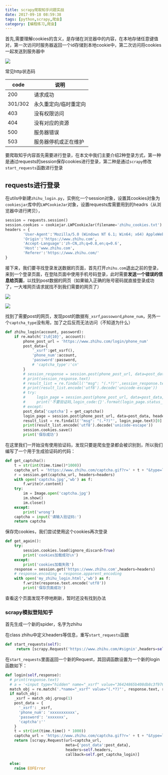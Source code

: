 ```yaml
---
title: scrapy爬取知乎问题实战
date: 2017-09-18 08:59:38
tags: [python,scrapy,爬虫]
category: [编程练习,爬虫]
---
```

首先,需要理解cookies的含义，是存储在浏览器中的内容，在本地存储任意键值对，第一次访问时服务器返回一个id存储到本地cookie中，第二次访问将cookies一起发送到服务器中

<!--more-->

![](https://github-blog-1255346696.cos.ap-beijing.myqcloud.com/pics/17-9-18/23468729.jpg)

常见http状态码

| code    | 说明          |
| ------- | ----------- |
| 200     | 请求成功        |
| 301/302 | 永久重定向/临时重定向 |
| 403     | 没有权限访问      |
| 404     | 没有对应的资源     |
| 500     | 服务器错误       |
| 503     | 服务器停机或正在维护  |

 要爬取知乎内容首先需要进行登录，在本文中我们主要介绍2种登录方式，第一种是通过requests的session保存cookies进行登录，第二种是通过`scrapy`修改`start_requests`函数进行登录

## requests进行登录

在utils中新建`zhihu_login.py`，实例化一个session对象，设置其cookies对象为`cookiesjar`库中的`LWPCookieJar`对象，设置requests库需要用到的headrs（从浏览器中进行拷贝），

```python
session = requests.session()
session.cookies = cookiejar.LWPCookieJar(filename='zhihu_cookies.txt')
headers = {
        'User-Agent':'Mozilla/5.0 (Windows NT 6.1; Win64; x64) AppleWebKit/537.36 (KHTML, like Gecko) Chrome/60.0.3112.113 Safari/537.36',
        'Origin':'https://www.zhihu.com',
        'Accept-Language':'zh-CN,zh;q=0.8,en;q=0.6',
        'Host':'www.zhihu.com',
        'Referer':'https://www.zhihu.com/'
}
```

接下来，我们要寻找登录发送数据的页面，首先打开`zhihu.com`退出之前的登录，来到一个登录页面，在登陆页面中使用手机号码登录，此时需要**发送一个错误的信息给页面**，以找到post数据的网页（如果输入正确的账号密码就直接登录成功了，一大堆网页请求就找不到我们需要的网页了）

![](https://github-blog-1255346696.cos.ap-beijing.myqcloud.com/pics/17-9-19/72348150.jpg)

![](https://github-blog-1255346696.cos.ap-beijing.myqcloud.com/pics/17-9-19/12704910.jpg)

找到了需要post的网页，发现post的数据有`_xsrf`,`passoword`,`phone_num`，另外一个`captcha_type`没有用，加了之后反而无法访问（不知道为什么）

```python
def zhihu_login(account, password):
    if re.match('1\d{10}', account):
        phone_post_url = 'https://www.zhihu.com/login/phone_num'
        post_data={
            '_xsrf':get_xsrf(),
            'phone_num':account,
            'password':password,
            # 'captcha_type':'cn'
        }
        # session_response = session.post(phone_post_url, data=post_data, headers=header)
        # print(session_response.text)
        # result_list = re.findall('"msg": "(.*?)"',session_response.text)[0]
        # print(result_list.encode('utf8').decode('unicode-escape'))
        # try:
        #     login_page = session.post(phone_post_url, data=post_data, headers=headers)
        #     print('不要验证码,login_code:{}'.format(login_page.status_code))
        # except:
        post_data['captcha'] = get_captcha()
        login_page = session.post(phone_post_url, data=post_data, headers=headers)
        result_list = re.findall('"msg": "(.*?)"', login_page.text)[0]
        print(result_list.encode('utf8').decode('unicode-escape'))
        session.cookies.save()
        print('保存成功')

```

在这里我们一开始没有使用验证码，发现只要是爬虫登录都会被识别到，所以我们编写了一个用于生成验证码的代码：

```python
def get_captcha():
    t = str(int(time.time()*1000))
    captcha_url = 'https://www.zhihu.com/captcha.gif?r=' + t + "&type=login"
    r = session.get(captcha_url, headers=headers)
    with open('captcha.jpg','wb') as f:
        f.write(r.content)
    try:
        im = Image.open('captcha.jpg')
        im.show()
        im.close()
    except:
        print('wrong')
    captcha = input('请输入验证码:')
    return captcha
```

保存完cookies，我们尝试使用这个cookies再次登录

```python
def get_again():
    try:
        session.cookies.load(ignore_discard=True)
        print('cookies加载成功\n')
    except:
        print('cookies加载失败')
    response = session.get('https://www.zhihu.com',headers=headers)
    # response.encoding = response.apparent_encoding
    with open('my_zhihu_login.html','wb') as f:
        f.write(response.text.encode('utf8'))
        print('保存页面成功')
```

查看这个页面发现不停地刷新，暂时还没有找到办法

### scrapy模拟登陆知乎

首先生成一个新的spider，名字为zhihu

在class zhihu中定义headers等信息，重写`start_requests`函数

```python
def start_requests(self):
     return [scrapy.Request('https://www.zhihu.com/#signin',headers=self.headers, callback=self.login)]
```

在`start_requests`里面返回一个新的Request，其回调函数设置为一个新的login函数如下：

```python
def login(self,response):
  # print(response.text)
  # a = '<input type="hidden" name="_xsrf" value="36424865b408db8c3f976a1a676cad60"/>'
  match_obj = re.match('.*name="_xsrf" value="(.*?)"', response.text, re.DOTALL)
  if match_obj:
    _xsrf = match_obj.group(1)
    post_data = {
      '_xsrf': _xsrf,
      'phone_num': 'xxxxxxxxxxx',
      'password': 'xxxxxxx',
      'captcha':''
    }
    t = str(int(time.time() * 1000))
    captcha_url = 'https://www.zhihu.com/captcha.gif?r=' + t + "&type=login"
    return [scrapy.Request(url=captcha_url,
                           meta={'post_data':post_data},
                           headers=self.headers,
                           callback=self.get_captcha_login)]

  else:
    raise EOFError
```

